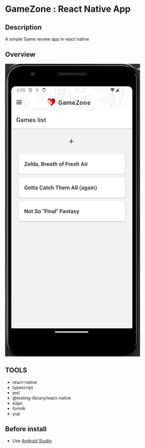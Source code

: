 # GameZone : React Native App

## Description

A simple Game review app in react native

## Overview

![gamezone_screenshot](./assets/screenshot.png)

## TOOLS

- react-native
- typescript
- jest
- @testing-library/react-native
- expo
- formik
- yup

## Before install

- Use [Android Studio](https://developer.android.com/studio)
